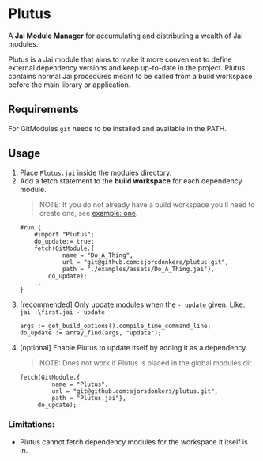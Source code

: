 # Plutus
A **Jai Module Manager** for accumulating and distributing a wealth of Jai modules.

Plutus is a Jai module that aims to make it more convenient to define external dependency versions and keep up-to-date in the project.
Plutus contains normal Jai procedures meant to be called from a build workspace before the main library or application.

## Requirements
For GitModules `git` needs to be installed and available in the PATH.

## Usage
1. Place `Plutus.jai` inside the modules directory.
1. Add a fetch statement to the **build workspace** for each dependency module.
   >NOTE: If you do not already have a build workspace you'll need to create one, see [example: one](./examples/one/first.jai).
   ```jai
   #run {
       #import "Plutus";
       do_update:= true;
       fetch(GitModule.{
               name = "Do_A_Thing",
               url = "git@github.com:sjorsdonkers/plutus.git",
               path = "./examples/assets/Do_A_Thing.jai"},
           do_update);
       ...
   }
   ```
1. [recommended] Only update modules when the `- update` given. Like: `jai .\first.jai - update`
   ```jai
   args := get_build_options().compile_time_command_line;
   do_update := array_find(args, "update");
   ```
1. [optional] Enable Plutus to update itself by adding it as a dependency.
   >NOTE: Does not work if Plutus is placed in the global modules dir.
   ```jai
   fetch(GitModule.{
            name = "Plutus",
            url = "git@github.com:sjorsdonkers/plutus.git",
            path = "Plutus.jai"}, 
        do_update);
   ```

### Limitations:
- Plutus cannot fetch dependency modules for the workspace it itself is in.
